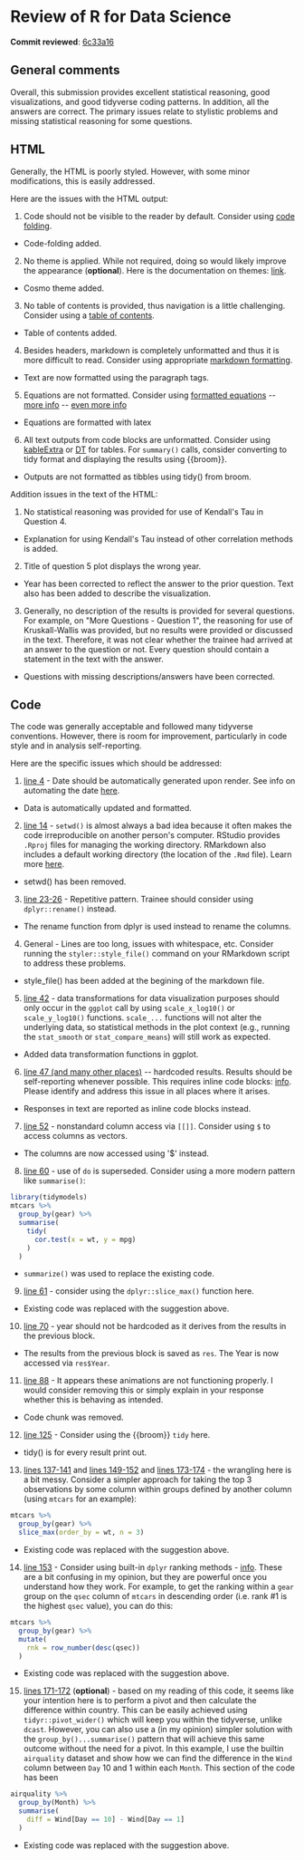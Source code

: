 # Review of R for Data Science

**Commit reviewed**: [6c33a16](https://github.com/nghuixin/brn-training/tree/6c33a1605870388a05e9a13cd2a76ea31eca0b61)

## General comments
Overall, this submission provides excellent statistical reasoning, good visualizations, and good tidyverse coding patterns. In addition, all the answers are correct. The primary issues relate to stylistic problems and missing statistical reasoning for some questions.

## HTML

Generally, the HTML is poorly styled. However, with some minor modifications, this is easily addressed.

Here are the issues with the HTML output:  
1. Code should not be visible to the reader by default. Consider using [code folding](https://bookdown.org/yihui/rmarkdown/html-document.html#code-folding).
*  Code-folding added. 

2. No theme is applied. While not required, doing so would likely improve the appearance (**optional**). Here is the documentation on themes: [link](https://bookdown.org/yihui/rmarkdown/html-document.html#appearance-and-style).
*  Cosmo theme added. 

3. No table of contents is provided, thus navigation is a little challenging. Consider using a [table of contents](https://bookdown.org/yihui/rmarkdown/html-document.html#table-of-contents).
*  Table of contents added. 

4. Besides headers, markdown is completely unformatted and thus it is more difficult to read. Consider using appropriate [markdown formatting](https://www.markdownguide.org/basic-syntax/).
*  Text are now formatted using the paragraph tags. 

5. Equations are not formatted. Consider using [formatted equations](https://bookdown.org/yihui/rmarkdown/markdown-syntax.html#math-expressions) -- [more info](https://rpruim.github.io/s341/S19/from-class/MathinRmd.html) -- [even more info](https://rmd4sci.njtierney.com/math) 
*  Equations are formatted with latex

6. All text outputs from code blocks are unformatted. Consider using [kableExtra](https://cran.r-project.org/web/packages/kableExtra/vignettes/awesome_table_in_html.html) or [DT](https://rstudio.github.io/DT/) for tables. For `summary()` calls, consider converting to tidy format and displaying the results using {{broom}}.
* Outputs are not formatted as tibbles using tidy() from broom. 

Addition issues in the text of the HTML:

1. No statistical reasoning was provided for use of Kendall's Tau in Question 4. 
*  Explanation for using Kendall's Tau instead of other correlation methods is added.  

2. Title of question 5 plot displays the wrong year.
* Year has been corrected to reflect the answer to the prior question. Text also has been added to describe the visualization.  

3. Generally, no description of the results is provided for several questions. For example, on "More Questions - Question 1", the reasoning for use of Kruskall-Wallis was provided, but no results were provided or discussed in the text. Therefore, it was not clear whether the trainee had arrived at an answer to the question or not. Every question should contain a statement in the text with the answer.
* Questions with missing descriptions/answers have been corrected.  

## Code

The code was generally acceptable and followed many tidyverse conventions. However, there is room for improvement, particularly in code style and in analysis self-reporting. 

Here are the specific issues which should be addressed:

1. [line 4](https://github.com/nghuixin/brn-training/blob/master/R%20for%20Data%20Science/R%20for%20DS.Rmd#L4) - Date should be automatically generated upon render. See info on automating the date [here](https://bookdown.org/yihui/rmarkdown-cookbook/update-date.html).
* Data is automatically updated and formatted. 
 

2. [line 14](https://github.com/nghuixin/brn-training/blob/master/R%20for%20Data%20Science/R%20for%20DS.Rmd#L14) - `setwd()` is almost always a bad idea because it often makes the code irreproducible on another person's computer. RStudio provides `.Rproj` files for managing the working directory. RMarkdown also includes a default working directory (the location of the `.Rmd` file). Learn more [here](https://bookdown.org/yihui/rmarkdown-cookbook/working-directory.html).
* setwd() has been removed. 

3. [line 23-26](https://github.com/nghuixin/brn-training/blob/master/R%20for%20Data%20Science/R%20for%20DS.Rmd#L23-L26) - Repetitive pattern. Trainee should consider using `dplyr::rename()` instead.
* The rename function from dplyr is used instead to rename the columns. 
 

4. General - Lines are too long, issues with whitespace, etc. Consider running the `styler::style_file()` command on your RMarkdown script to address these problems.
* style_file() has been added at the begining of the markdown file. 

5. [line 42](https://github.com/nghuixin/brn-training/blob/master/R%20for%20Data%20Science/R%20for%20DS.Rmd#L42) - data transformations for data visualization purposes should only occur in the `ggplot` call by using `scale_x_log10()` or `scale_y_log10()` functions. `scale_...` functions will not alter the underlying data, so statistical methods in the plot context (e.g., running the `stat_smooth` or `stat_compare_means`) will still work as expected.
* Added data transformation functions in ggplot. 


6. [line 47 (and many other places)](https://github.com/nghuixin/brn-training/blob/master/R%20for%20Data%20Science/R%20for%20DS.Rmd#L47) -- hardcoded results. Results should be self-reporting whenever possible. This requires inline code blocks: [info](https://bookdown.org/yihui/rmarkdown/r-code.html#r-code). Please identify and address this issue in all places where it arises.
* Responses in text are reported as inline code blocks instead.  


7. [line 52](https://github.com/nghuixin/brn-training/blob/master/R%20for%20Data%20Science/R%20for%20DS.Rmd#L52) - nonstandard column access via `[[]]`. Consider using `$` to access columns as vectors.
* The columns are now accessed using '$' instead. 

8. [line 60](https://github.com/nghuixin/brn-training/blob/master/R%20for%20Data%20Science/R%20for%20DS.Rmd#L60) - use of `do` is superseded. Consider using a more modern pattern like `summarise()`:

```R
library(tidymodels)
mtcars %>% 
  group_by(gear) %>% 
  summarise(
    tidy(
      cor.test(x = wt, y = mpg)
    )
  )
```
* `summarize()` was used to replace the existing code.  

9. [line 61](https://github.com/nghuixin/brn-training/blob/master/R%20for%20Data%20Science/R%20for%20DS.Rmd#L61) - consider using the `dplyr::slice_max()` function here.
* Existing code was replaced with the suggestion above. 


10. [line 70](https://github.com/nghuixin/brn-training/blob/master/R%20for%20Data%20Science/R%20for%20DS.Rmd#L70) - year should not be hardcoded as it derives from the results in the previous block.
* The results from the previous block is saved as `res`. The Year is now accessed via `res$Year`.
 

11. [line 88](https://github.com/nghuixin/brn-training/blob/master/R%20for%20Data%20Science/R%20for%20DS.Rmd#L88) - It appears these animations are not functioning properly. I would consider removing this or simply explain in your response whether this is behaving as intended. 
* Code chunk was removed. 

12. [line 125](https://github.com/nghuixin/brn-training/blob/master/R%20for%20Data%20Science/R%20for%20DS.Rmd#L125) - Consider using the {{broom}} `tidy` here.
* tidy() is for every result print out. 

13. [lines 137-141](https://github.com/nghuixin/brn-training/blob/master/R%20for%20Data%20Science/R%20for%20DS.Rmd#L137-L141) and [lines 149-152](https://github.com/nghuixin/brn-training/blob/master/R%20for%20Data%20Science/R%20for%20DS.Rmd#L149-L152) and [lines 173-174](https://github.com/nghuixin/brn-training/blob/master/R%20for%20Data%20Science/R%20for%20DS.Rmd#L173-L174) - the wrangling here is a bit messy. Consider a simpler approach for taking the top 3 observations by some column within groups defined by another column (using `mtcars` for an example): 

```R
mtcars %>% 
  group_by(gear) %>% 
  slice_max(order_by = wt, n = 3)
```
* Existing code was replaced with the suggestion above. 

14. [line 153](https://github.com/nghuixin/brn-training/blob/master/R%20for%20Data%20Science/R%20for%20DS.Rmd#L153) - Consider using built-in `dplyr` ranking methods - [info](https://dplyr.tidyverse.org/reference/ranking.html). These are a bit confusing in my opinion, but they are powerful once you understand how they work. For example, to get the ranking within a `gear` group on the `qsec` column of `mtcars` in descending order (i.e. rank #1 is the highest `qsec` value), you can do this:

```R
mtcars %>% 
  group_by(gear) %>% 
  mutate(
    rnk = row_number(desc(qsec))
  )
```
* Existing code was replaced with the suggestion above. 



15. [lines 171-172](https://github.com/nghuixin/brn-training/blob/master/R%20for%20Data%20Science/R%20for%20DS.Rmd#L171-L172) (**optional**) - based on my reading of this code, it seems like your intention here is to perform a pivot and then calculate the difference within country. This can be easily achieved using `tidyr::pivot_wider()` which will keep you within the tidyverse, unlike `dcast`. However, you can also use a (in my opinion) simpler solution with the `group_by()...summarise()` pattern that will achieve this same outcome without the need for a pivot. In this example, I use the builtin `airquality` dataset and show how we can find the difference in the `Wind` column between `Day` 10 and 1 within each `Month`.
This section of the code has been 
```R
airquality %>% 
  group_by(Month) %>% 
  summarise(
    diff = Wind[Day == 10] - Wind[Day == 1]
  )
```
* Existing code was replaced with the suggestion above. 


